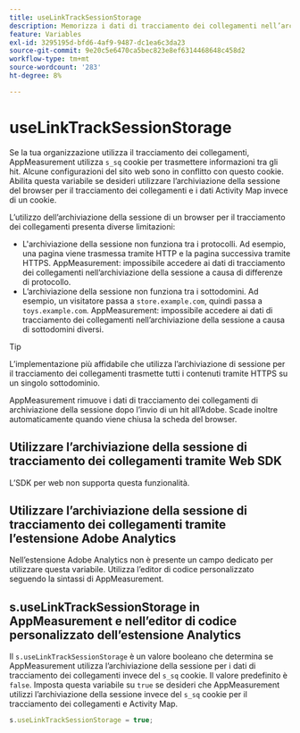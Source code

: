 ```yaml
---
title: useLinkTrackSessionStorage
description: Memorizza i dati di tracciamento dei collegamenti nell’archiviazione della sessione invece di un cookie.
feature: Variables
exl-id: 3295195d-bfd6-4af9-9487-dc1ea6c3da23
source-git-commit: 9e20c5e6470ca5bec823e8ef6314468648c458d2
workflow-type: tm+mt
source-wordcount: '283'
ht-degree: 8%

---
```


# useLinkTrackSessionStorage

Se la tua organizzazione utilizza il tracciamento dei collegamenti, AppMeasurement utilizza `s_sq` cookie per trasmettere informazioni tra gli hit. Alcune configurazioni del sito web sono in conflitto con questo cookie. Abilita questa variabile se desideri utilizzare l’archiviazione della sessione del browser per il tracciamento dei collegamenti e i dati Activity Map invece di un cookie.

L’utilizzo dell’archiviazione della sessione di un browser per il tracciamento dei collegamenti presenta diverse limitazioni:

* L&#39;archiviazione della sessione non funziona tra i protocolli. Ad esempio, una pagina viene trasmessa tramite HTTP e la pagina successiva tramite HTTPS. AppMeasurement: impossibile accedere ai dati di tracciamento dei collegamenti nell’archiviazione della sessione a causa di differenze di protocollo.
* L’archiviazione della sessione non funziona tra i sottodomini. Ad esempio, un visitatore passa a `store.example.com`, quindi passa a `toys.example.com`. AppMeasurement: impossibile accedere ai dati di tracciamento dei collegamenti nell’archiviazione della sessione a causa di sottodomini diversi.

>[!TIP]
>
>L’implementazione più affidabile che utilizza l’archiviazione di sessione per il tracciamento dei collegamenti trasmette tutti i contenuti tramite HTTPS su un singolo sottodominio.

AppMeasurement rimuove i dati di tracciamento dei collegamenti di archiviazione della sessione dopo l’invio di un hit all’Adobe. Scade inoltre automaticamente quando viene chiusa la scheda del browser.

## Utilizzare l’archiviazione della sessione di tracciamento dei collegamenti tramite Web SDK

L’SDK per web non supporta questa funzionalità.

## Utilizzare l’archiviazione della sessione di tracciamento dei collegamenti tramite l’estensione Adobe Analytics

Nell’estensione Adobe Analytics non è presente un campo dedicato per utilizzare questa variabile. Utilizza l’editor di codice personalizzato seguendo la sintassi di AppMeasurement.

## s.useLinkTrackSessionStorage in AppMeasurement e nell’editor di codice personalizzato dell’estensione Analytics

Il `s.useLinkTrackSessionStorage` è un valore booleano che determina se AppMeasurement utilizza l’archiviazione della sessione per i dati di tracciamento dei collegamenti invece del `s_sq` cookie. Il valore predefinito è `false`. Imposta questa variabile su `true` se desideri che AppMeasurement utilizzi l’archiviazione della sessione invece del `s_sq` cookie per il tracciamento dei collegamenti e Activity Map.

```js
s.useLinkTrackSessionStorage = true;
```

